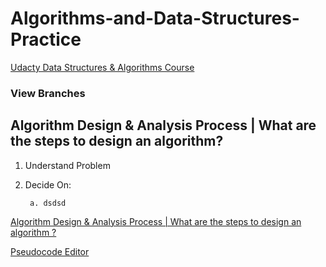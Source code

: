 # Algorithms-and-Data-Structures-Practice

[Udacty Data Structures & Algorithms Course](https://www.udacity.com/course/data-structures-and-algorithms-nanodegree--nd256)

### View Branches

## Algorithm Design & Analysis Process | What are the steps to design an algorithm?

1. Understand Problem
2. Decide On:

        a. dsdsd

[Algorithm Design & Analysis Process | What are the steps to design an algorithm ?](https://www.youtube.com/watch?v=6BWvV4xVh8U&list=PLftH_KTPtiBKPAbFwv0srGgzxVZFm65JX)

[Pseudocode Editor](https://app.code2flow.com/flowcharts/5f0f59b82f2c18a4ee65b925)
